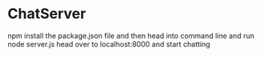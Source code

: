 # ChatServer
npm install the package.json file and then head into command line and run node server.js
head over to localhost:8000 and start chatting
